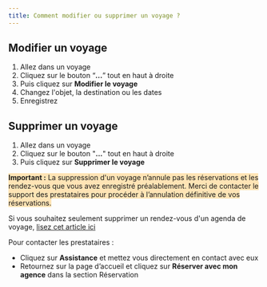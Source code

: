 ```yaml
---
title: Comment modifier ou supprimer un voyage ?
---
```


## Modifier un voyage

1. Allez dans un voyage
2. Cliquez sur le bouton “**...**” tout en haut à droite
3. Puis cliquez sur **Modifier le voyage**
4. Changez l'objet, la destination ou les dates
5. Enregistrez

## Supprimer un voyage

1. Allez dans un voyage
2. Cliquez sur le bouton "**...**" tout en haut à droite
3. Puis cliquez sur **Supprimer le voyage**

<span style="background-color:moccasin;">**Important :** </span><span style="background-color:moccasin;">La suppression d'un voyage n’annule pas les réservations et les rendez-vous que vous avez enregistré préalablement. Merci de contacter le support des prestataires pour procéder à l’annulation définitive de vos réservations.</span>

Si vous souhaitez seulement supprimer un rendez-vous d'un agenda de voyage, [lisez cet article ici](/fr/trips-management/modify-or-delete-appointment)

Pour contacter les prestataires :

* Cliquez sur **Assistance** et mettez vous directement en contact avec eux
* Retournez sur la page d’accueil et cliquez sur **Réserver avec mon agence** dans la section Réservation